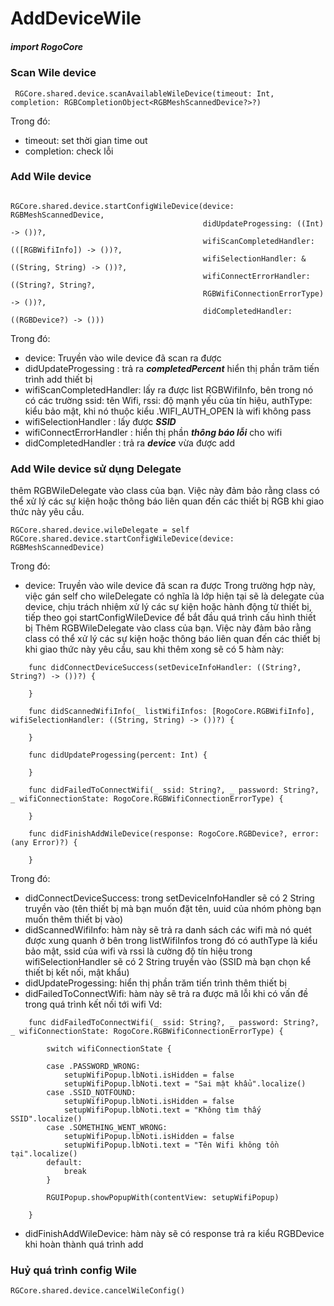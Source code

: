 # AddDeviceWile

##### import RogoCore

### Scan Wile device
```
 RGCore.shared.device.scanAvailableWileDevice(timeout: Int, completion: RGBCompletionObject<RGBMeshScannedDevice?>?)
 ```
 Trong đó: 
 - timeout: set thời gian time out
 - completion: check lỗi

### Add Wile device
```
                                        
RGCore.shared.device.startConfigWileDevice(device: RGBMeshScannedDevice,
                                           didUpdateProgessing: ((Int) -> ())?,
                                           wifiScanCompletedHandler: (([RGBWifiInfo]) -> ())?,
                                           wifiSelectionHandler: &((String, String) -> ())?,
                                           wifiConnectErrorHandler: ((String?, String?,
                                           RGBWifiConnectionErrorType) -> ())?,
                                           didCompletedHandler: ((RGBDevice?) -> ()))
```

Trong đó:
- device: Truyền vào wile device đã scan ra được
- didUpdateProgessing : trả ra ***completedPercent*** hiển thị phần trăm tiến trình add thiết bị
- wifiScanCompletedHandler: lấy ra được list RGBWifiInfo, bên trong nó có các trường ssid: tên Wifi, rssi: độ mạnh yếu của tín hiệu, authType: kiểu bảo mật, khi nó thuộc kiểu .WIFI_AUTH_OPEN là wifi không pass
- wifiSelectionHandler : lấy được ***SSID***
- wifiConnectErrorHandler : hiển thị phần ***thông báo lỗi*** cho wifi
- didCompletedHandler : trả ra ***device*** vừa được add

### Add Wile device sử dụng Delegate

thêm RGBWileDelegate vào class của bạn. Việc này đảm bảo rằng class có thể xử lý các sự kiện hoặc thông báo liên quan đến các thiết bị RGB khi giao thức này yêu cầu.

```
RGCore.shared.device.wileDelegate = self                        
RGCore.shared.device.startConfigWileDevice(device: RGBMeshScannedDevice)
```
Trong đó:
- device: Truyền vào wile device đã scan ra được
Trong trường hợp này, việc gán self cho wileDelegate có nghĩa là lớp hiện tại sẽ là delegate của device, chịu trách nhiệm xử lý các sự kiện hoặc hành động từ thiết bị, tiếp theo gọi startConfigWileDevice để bắt đầu quá trình cấu hình thiết bị
Thêm RGBWileDelegate vào class của bạn. Việc này đảm bảo rằng class có thể xử lý các sự kiện hoặc thông báo liên quan đến các thiết bị khi giao thức này yêu cầu, sau khi thêm xong sẽ có 5 hàm này:
```
    func didConnectDeviceSuccess(setDeviceInfoHandler: ((String?, String?) -> ())?) {
        
    }
    
    func didScannedWifiInfo(_ listWifiInfos: [RogoCore.RGBWifiInfo], wifiSelectionHandler: ((String, String) -> ())?) {
        
    }
    
    func didUpdateProgessing(percent: Int) {
        
    }
    
    func didFailedToConnectWifi(_ ssid: String?, _ password: String?, _ wifiConnectionState: RogoCore.RGBWifiConnectionErrorType) {
        
    }
    
    func didFinishAddWileDevice(response: RogoCore.RGBDevice?, error: (any Error)?) {
        
    }
```
Trong đó:
- didConnectDeviceSuccess: trong setDeviceInfoHandler sẽ có 2 String truyền vào (tên thiết bị mà bạn muốn đặt tên, uuid của nhóm phòng bạn muốn thêm thiết bị vào)
- didScannedWifiInfo: hàm này sẽ trả ra danh sách các wifi mà nó quét được xung quanh ở bên trong listWifiInfos trong đó có authType là kiểu bảo mật, ssid của wifi và rssi là cường độ tín hiệu
trong wifiSelectionHandler sẽ có 2 String truyền vào (SSID mà bạn chọn kể thiết bị kết nối, mật khẩu)
- didUpdateProgessing: hiển thị phần trăm tiến trình thêm thiết bị
- didFailedToConnectWifi: hàm này sẽ trả ra được mã lỗi khi có vấn đề trong quá trình kết nối tới wifi
Vd:

```
    func didFailedToConnectWifi(_ ssid: String?, _ password: String?, _ wifiConnectionState: RogoCore.RGBWifiConnectionErrorType) {
        
        switch wifiConnectionState {
            
        case .PASSWORD_WRONG:
            setupWifiPopup.lbNoti.isHidden = false
            setupWifiPopup.lbNoti.text = "Sai mật khẩu".localize()
        case .SSID_NOTFOUND:
            setupWifiPopup.lbNoti.isHidden = false
            setupWifiPopup.lbNoti.text = "Không tìm thấy SSID".localize()
        case .SOMETHING_WENT_WRONG:
            setupWifiPopup.lbNoti.isHidden = false
            setupWifiPopup.lbNoti.text = "Tên Wifi không tồn tại".localize()
        default:
            break
        }
        
        RGUIPopup.showPopupWith(contentView: setupWifiPopup)
        
    }
```
- didFinishAddWileDevice: hàm này sẽ có response trả ra kiểu RGBDevice khi hoàn thành quá trình add
### Huỷ quá trình config Wile
```
RGCore.shared.device.cancelWileConfig()
```
